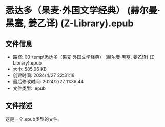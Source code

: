 ﻿# 悉达多（果麦·外国文学经典） (赫尔曼·黑塞, 姜乙译) (Z-Library).epub

## 文件信息
- 路径: 00-temp\悉达多（果麦·外国文学经典） (赫尔曼·黑塞, 姜乙译) (Z-Library).epub
- 大小: 585.06 KB
- 创建时间: 2024/4/27 22:31:18
- 最后修改时间: 2024/2/27 11:39:44
- 文件类型: .epub

## 文件描述
这是一个.epub类型的文件。

